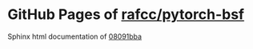GitHub Pages of [rafcc/pytorch-bsf](https://github.com/rafcc/pytorch-bsf.git)
===
Sphinx html documentation of [08091bba](https://github.com/rafcc/pytorch-bsf/tree/08091bba27387ec452e63114fd6267a056fef6e6)
